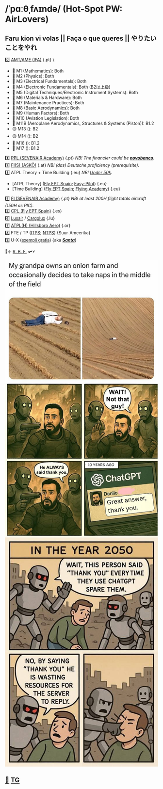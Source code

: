 # /ˈpɑːθˌfʌɪndə/ (Hot-Spot PW: AirLovers)
## Faru kion vi volas || Faça o que queres || やりたいことをやれ

0️⃣ [AMT/AME (IFA)](https://ifa-training.com/courses/aircraft-maintenance-technician/) {.pt} \
   - 🔴 M1 (Mathematics): Both
   - 🔴 M2 (Physics): Both
   - 🔴 M3 (Electrical Fundamentals): Both
   - 🔴 M4 (Electronic Fundamentals): Both (B2は上級)
   - 🔴 M5 (Digital Techniques/Electronic Instrument Systems): Both
   - 🔴 M6 (Materials & Hardware): Both
   - 🔴 M7 (Maintenance Practices): Both
   - 🔴 M8 (Basic Aerodynamics): Both
   - 🔴 M9 (Human Factors): Both
   - 🔴 M10 (Aviation Legislation): Both
   - 🔴 M11B (Aeroplane Aerodynamics, Structures & Systems (Piston)): B1.2
   - 🟡 M13 (): B2 
   - 🟡 M14 (): B2
   - 🔴 M16 (): B1.2
   - 🔴 M17 (): B1.2

1️⃣ [PPL (SEVENAIR Academy)](https://www.sevenair.com/flight-instructor-course) {.pt} *NB! The financier could be [**novobanco**](https://www.novobanco.pt/particulares/credito/credito-pessoal-formacao-estudos).*\
2️⃣ [FI(S) (ASKÖ)](https://www.flugsport-wien.at/gb/segelflug/segelflugausbildung/) {.at} *NB! (das) Deutsche proficiency (prerequisite).* \
3️⃣ ATPL Theory + Time Building {.eu} *NB! [Under 50k](https://pannonair.hu/zero-to-airline-pilot-program/).*
   - [ATPL Theory] ([Fly EPT Spain](https://www.flyeptspain.com/atpl-theory-course-online); [Easy-Pilot](https://www.easy-pilot.com/atpl-theory)) {.eu}
   - [Time Building] ([Fly EPT Spain](https://www.flyeptspain.com/); [Flying Academy](https://portugal.flyingacademy.com/timebuilding-in-portimao/)) {.eu} 
     
4️⃣ [FI (SEVENAIR Academy)](https://www.sevenair.com/flight-instructor-course) {.pt} *NB! at least 200H flight totals aircraft (150H as PIC).* \
5️⃣ [CPL (Fly EPT Spain)](https://www.flyeptspain.com/atpl-theory-course-online) {.es} \
6️⃣ [Luxair](https://www.luxair.lu/pt) / [Cargolux](https://www.cargolux.com/) {.lu} \
7️⃣ [ATPL(H) (Hillsboro Aero)](https://flyhaa.com/helicopter/) {.or} \
8️⃣ FTE / TP ([ITPS](https://itpscanada.com/); [NTPS](https://ntps.edu/masters-degree/)) {Suur-Ameerika} \
9️⃣ U-X ([exempli gratia](https://en.wikipedia.org/wiki/Lockheed_U-2)) {aka [_**Santa**_](https://en.wikipedia.org/wiki/Rovaniemi)} 

🔋✈️ [R. B. F.](https://vaeridion.com/) 🛩️⚡

![goal](./img/life-goal.png)
![ABR](./img/justin-case.png)
![sam-said](./img/plot-twist.jpg)

## [📧](mailto:tor@easa.fi) [TG](https://t.me/easa_fi)
